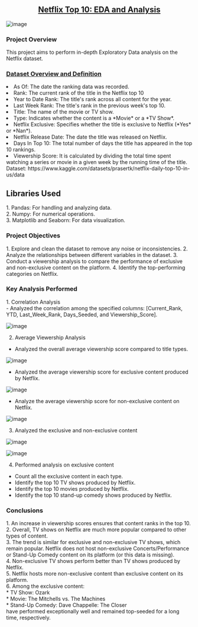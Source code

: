 <div align = "center"><h2><u>Netflix Top 10: EDA and Analysis</u></h2></div>
 
  ![image](https://github.com/user-attachments/assets/4e3e8c2f-dc24-4247-8dc7-a8910418edbc)

<h3>Project Overview</h3>
<p>
  This project aims to perform in-depth Exploratory Data analysis on the Netflix dataset.
</p>
<h3><u>Dataset Overview and Definition</u></h3>
<p>
  <li>
  As Of: The date the ranking data was recorded.
  </li>
  <li>
  Rank: The current rank of the title in the Netflix top 10
  </li>
  <li>
  Year to Date Rank: The title's rank across all content for the year.
  </li>
  <li>
  Last Week Rank: The title's rank in the previous week's top 10.
  </li>
  <li>
  Title: The name of the movie or TV show.
  </li>
  <li>
  Type: Indicates whether the content is a *Movie* or a *TV Show*.
  </li>
  <li>
  Netflix Exclusive: Specifies whether the title is exclusive to Netflix (*Yes* or *Nan*).
  </li>
  <li>
  Netflix Release Date: The date the title was released on Netflix.
  </li>
  <li>
  Days In Top 10: The total number of days the title has appeared in the top 10 rankings.
  </li>
  <li>
  Viewership Score: It is calculated by dividing the total time spent watching a series or movie in a given week by the running time of the title.
  </li>
Dataset: https://www.kaggle.com/datasets/prasertk/netflix-daily-top-10-in-us/data
</p>
<h2>Libraries Used</h2>
<p>
  1. Pandas: For handling and analyzing data.<br>
  2. Numpy: For numerical operations.<br>
  3. Matplotlib and Seaborn: For data visualization.
</p>

<h3>Project Objectives</h3>
<p>
1. Explore and clean the dataset to remove any noise or inconsistencies.
2. Analyze the relationships between different variables in the dataset.
3. Conduct a viewership analysis to compare the performance of exclusive and non-exclusive content on the platform.
4. Identify the top-performing categories on Netflix.
</p>

<h3>Key Analysis Performed</h3>
<p>
  1. Correlation Analysis<br>
  - Analyzed the correlation among the specified columns: [Current_Rank, YTD, Last_Week_Rank, Days_Seeded, and Viewership_Score].<br>
 
 ![image](https://github.com/user-attachments/assets/abe26b62-95a6-4b72-a38d-3f0e0722608a)

  2. Average Viewership Analysis<br>
  - Analyzed the overall average viewership score compared to title types.<br>
  
  ![image](https://github.com/user-attachments/assets/580c4475-71e0-410a-848f-cc91189f9b94)

  - Analyzed the average viewership score for exclusive content produced by Netflix.<br>
 
  ![image](https://github.com/user-attachments/assets/16345d73-961c-4b95-905e-7f923755a997)

  - Analyze the average viewership score for non-exclusive content on Netflix.<br>
 
  ![image](https://github.com/user-attachments/assets/8cc59802-03fb-4a49-a7e8-c6ab1f8101cd)

  3. Analyzed the exclusive and non-exclusive content<br>
  
  ![image](https://github.com/user-attachments/assets/fd678dcd-3611-452c-843c-48037ece7284)

  ![image](https://github.com/user-attachments/assets/3c672151-3678-4a3f-8e88-918e55787380)

  4. Performed analysis on exclusive content<br>
  - Count all the exclusive content in each type.<br>
  - Identify the top 10 TV shows produced by Netflix.<br>
  - Identify the top 10 movies produced by Netflix.<br>
  - Identify the top 10 stand-up comedy shows produced by Netflix.<br>
</p>

<h3>Conclusions</h3>
<p>
1. An increase in viewership scores ensures that content ranks in the top 10.<br>
2. Overall, TV shows on Netflix are much more popular compared to other types of content.<br>
3. The trend is similar for exclusive and non-exclusive TV shows, which remain popular. Netflix does not host non-exclusive Concerts/Performance or Stand-Up Comedy content on its platform (or this data is missing).<br>
4. Non-exclusive TV shows perform better than TV shows produced by Netflix.<br>
5. Netflix hosts more non-exclusive content than exclusive content on its platform.<br>
6. Among the exclusive content:<br>
  * TV Show: Ozark <br>
  * Movie: The Mitchells vs. The Machines<br>
  * Stand-Up Comedy: Dave Chappelle: The Closer<br>
  have performed exceptionally well and remained top-seeded for a long time, respectively.
</p>






